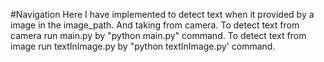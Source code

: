 #Navigation
Here I have implemented to detect text when it provided by a image in the image_path. And taking from camera.
To detect text from camera run main.py by "python main.py" command.
To detect text from image run textInImage.py by "python textInImage.py' command.
